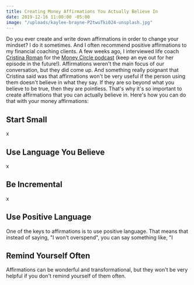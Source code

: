 ```yaml
---
title: Creating Money Affirmations You Actually Believe In
date: 2019-12-16 11:00:00 -05:00
image: "/uploads/kaylee-brayne-P2twuTki024-unsplash.jpg"
---
```


Do you ever create and write down affirmations in order to change your mindset? I do it sometimes. And I often recommend positive affirmations to my financial coaching clients. A few weeks ago, I interviewed life coach [Cristina Roman](https://piquecoaching.co/) for the [Money Circle podcast](https://www.maggiegermano.com/podcast/) (keep an eye out for her episode in the future!). Affirmations weren't the main focus of our conversation, but they did come up. And something really poignant that Cristina said was that affirmations won't be very useful if the person using them doesn't believe in what they say. If they are so beyond what you believe to be true, then they are pointless. That's why it's so important to create affirmations that you can actually believe in. Here's how you can do that with your money affirmations:

## Start Small

x

## Use Language You Believe

x

## Be Incremental

x

## Use Positive Language

One of the keys to affirmations is to use positive language. That means that instead of saying, "I won't overspend", you can say something like, "I 

## Remind Yourself Often

Affirmations can be wonderful and transformational, but they won't be very helpful if you don't remind yourself of them often.